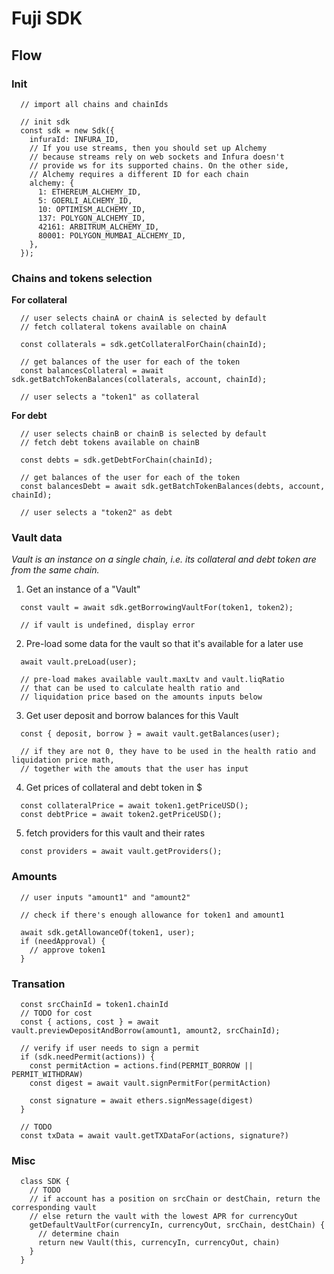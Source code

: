 # Fuji SDK

## Flow

### Init

```
  // import all chains and chainIds

  // init sdk
  const sdk = new Sdk({
    infuraId: INFURA_ID,
    // If you use streams, then you should set up Alchemy
    // because streams rely on web sockets and Infura doesn't
    // provide ws for its supported chains. On the other side,
    // Alchemy requires a different ID for each chain
    alchemy: {
      1: ETHEREUM_ALCHEMY_ID,
      5: GOERLI_ALCHEMY_ID,
      10: OPTIMISM_ALCHEMY_ID,
      137: POLYGON_ALCHEMY_ID,
      42161: ARBITRUM_ALCHEMY_ID,
      80001: POLYGON_MUMBAI_ALCHEMY_ID,
    },
  });
```

### Chains and tokens selection

**For collateral**

```
  // user selects chainA or chainA is selected by default
  // fetch collateral tokens available on chainA

  const collaterals = sdk.getCollateralForChain(chainId);

  // get balances of the user for each of the token
  const balancesCollateral = await sdk.getBatchTokenBalances(collaterals, account, chainId);

  // user selects a "token1" as collateral
```

**For debt**

```
  // user selects chainB or chainB is selected by default
  // fetch debt tokens available on chainB

  const debts = sdk.getDebtForChain(chainId);

  // get balances of the user for each of the token
  const balancesDebt = await sdk.getBatchTokenBalances(debts, account, chainId);

  // user selects a "token2" as debt
```

### Vault data
_Vault is an instance on a single chain, i.e. its collateral and debt token are from the same chain._

1. Get an instance of a "Vault"
```
  const vault = await sdk.getBorrowingVaultFor(token1, token2);

  // if vault is undefined, display error
```

2. Pre-load some data for the vault so that it's available for a later use
```
  await vault.preLoad(user);

  // pre-load makes available vault.maxLtv and vault.liqRatio
  // that can be used to calculate health ratio and 
  // liquidation price based on the amounts inputs below
```

3. Get user deposit and borrow balances for this Vault
```
  const { deposit, borrow } = await vault.getBalances(user);

  // if they are not 0, they have to be used in the health ratio and liquidation price math,
  // together with the amouts that the user has input
```

4. Get prices of collateral and debt token in $
```
  const collateralPrice = await token1.getPriceUSD();
  const debtPrice = await token2.getPriceUSD();
```

5. fetch providers for this vault and their rates
```
  const providers = await vault.getProviders();
```

### Amounts

```
  // user inputs "amount1" and "amount2"

  // check if there's enough allowance for token1 and amount1

  await sdk.getAllowanceOf(token1, user);
  if (needApproval) {
    // approve token1
  }
```

### Transation

```
  const srcChainId = token1.chainId
  // TODO for cost
  const { actions, cost } = await vault.previewDepositAndBorrow(amount1, amount2, srcChainId);

  // verify if user needs to sign a permit
  if (sdk.needPermit(actions)) {
    const permitAction = actions.find(PERMIT_BORROW || PERMIT_WITHDRAW)
    const digest = await vault.signPermitFor(permitAction)

    const signature = await ethers.signMessage(digest)
  }

  // TODO
  const txData = await vault.getTXDataFor(actions, signature?)
```

### Misc

```
  class SDK {
    // TODO
    // if account has a position on srcChain or destChain, return the corresponding vault
    // else return the vault with the lowest APR for currencyOut
    getDefaultVaultFor(currencyIn, currencyOut, srcChain, destChain) {
      // determine chain
      return new Vault(this, currencyIn, currencyOut, chain)
    }
  }
```
